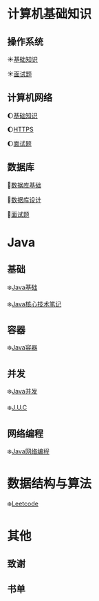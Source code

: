# 计算机基础知识

## 操作系统

:sunny:[基础知识](Markdown/操作系统)

:sunny:[面试题](Markdown/操作系统面试题)

## 计算机网络

:moon:[基础知识](Markdown/计算机网络)

:moon:[HTTPS](Markdown/HTTPS)

:moon:[面试题]()

## 数据库

:crescent_moon:[数据库基础](Markdown/数据库基础)

:crescent_moon:[数据库设计](Markdown/数据库)

:crescent_moon:[面试题]()

# Java

## 基础

:snowflake:[Java基础](Markdown/Java基础)

:snowflake:[Java核心技术笔记](Markdown/Java核心技术)

## 容器

:snowflake:[Java容器](Markdown/Java容器)

## 并发

:snowflake:[Java并发](Markdown/Java并发)

:snowflake:[J.U.C]()

## 网络编程

:snowflake:[Java网络编程]()​

# 数据结构与算法

:snowflake:[Leetcode]()

# 其他

## 致谢

## 书单